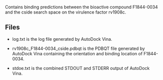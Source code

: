 Contains binding predictions between the bioactive compound F1844-0034 and the cside search space on the virulence factor rv1908c.

## Files

- log.txt is the log file generated by AutoDock Vina.

- rv1908c_F1844-0034_cside.pdbqt is the PDBQT file generated by AutoDock Vina containing the orientation and binding location of F1844-0034.

- stdoe.txt is the combined STDOUT and STDERR output of AutoDock Vina.

